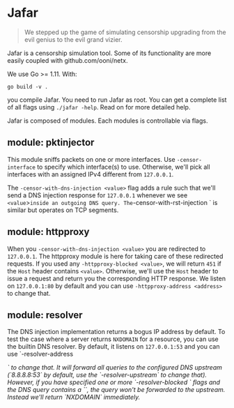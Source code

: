 # Jafar

> We stepped up the game of simulating censorship upgrading from the
> evil genius to the evil grand vizier.

Jafar is a censorship simulation tool. Some of its functionality are more
easily coupled with github.com/ooni/netx.

We use Go >= 1.11. With:

```
go build -v .
```

you compile Jafar. You need to run Jafar as root. You can get a complete list
of all flags using `./jafar -help`. Read on for more detailed help.

Jafar is composed of modules. Each modules is controllable via flags.

## module: pktinjector

This module sniffs packets on one or more interfaces. Use `-censor-interface`
to specify which interface(s) to use. Otherwise, we'll pick all interfaces with
an assigned IPv4 different from `127.0.0.1`.

The `-censor-with-dns-injection <value>` flag adds a rule such that we'll
send a DNS injection response for `127.0.0.1` whenever we see `<value`>`
inside an outgoing DNS query. The `-censor-with-rst-injection <value>` is
similar but operates on TCP segments.

## module: httpproxy

When you `-censor-with-dns-injection <value>` you are redirected to
`127.0.0.1`. The httpproxy module is here for taking care of these
redirected requests. If you used any `-httpproxy-blocked <value>`, we
will return `451` if the `Host` header contains `<value>`. Otherwise,
we'll use the `Host` header to issue a request and return you the
corresponding HTTP response. We listen on `127.0.0.1:80` by default
and you can use `-httpproxy-address <address>` to change that.

## module: resolver

The DNS injection implementation returns a bogus IP address by
default. To test the case where a server returns `NXDOMAIN` for
a resource, you can use the builtin DNS resolver. By default,
it listens on `127.0.0.1:53` and you can use `-resolver-address
<address>` to change that. It will forward all queries to the
configured DNS upstream (`8.8.8.8:53` by default, use the
`-resolver-upstream` to change that). However, if you have
specified one or more `-resolver-blocked <value>` flags and
the DNS query contains a `<value>`, the query won't be forwarded
to the upstream. Instead we'll return `NXDOMAIN` immediately.
